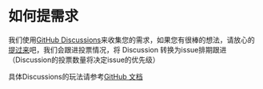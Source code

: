 # 如何提需求

我们使用[GitHub Discussions](https://github.com/Tencent/bk-ci/discussions)来收集您的需求，如果您有很棒的想法，请放心的[提过来](https://github.com/Tencent/bk-ci/discussions)吧，我们会跟进投票情况，将 Discussion 转换为issue排期跟进（Discussion的投票数量将决定issue的优先级）

具体Discussions的玩法请参考[GitHub 文档](https://docs.github.com/cn/discussions/collaborating-with-your-community-using-discussions/about-discussions)
